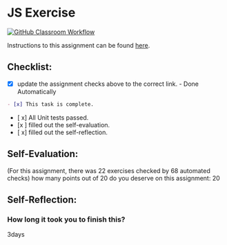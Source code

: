 JS Exercise
===================================
[![GitHub Classroom Workflow](https://s///github.com/it3049c-fall22-henderson/js-exercises-bonima21/actions/workflows/classroom.yml/badge.svg)](https://s///github.com/it3049c-fall22-henderson/js-exercises-bonima21/actions/workflows/classroom.yml)

Instructions to this assignment can be found [here](https://it3049c.github.io/Material/Assignments/2.JavaScript_Exercises/).

## Checklist:
- [x] update the assignment checks above to the correct link. - Done Automatically
```md
- [x] This task is complete.
```
- [ x] All Unit tests passed.
- [x ] filled out the self-evaluation.
- [ x] filled out the self-reflection.

## Self-Evaluation: 
(For this assignment, there was 22 exercises checked by 68 automated checks)
how many points out of 20 do you deserve on this assignment:
20
## Self-Reflection:
<!-- What did you learn that you found interesting -->

### How long it took you to finish this?
3days
